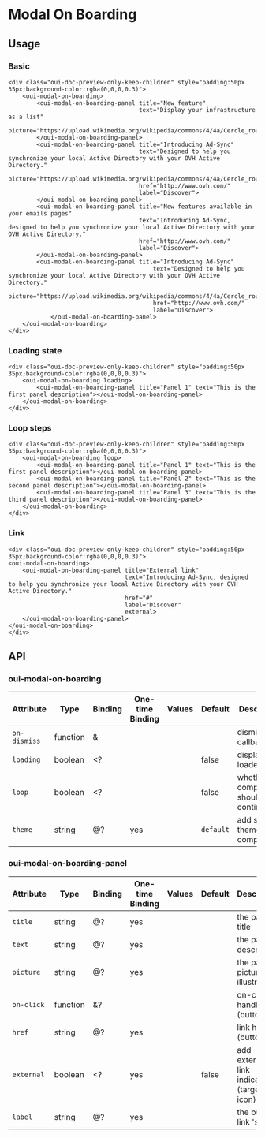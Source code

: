 # Modal On Boarding

<component-status cx-design="partial" ux="beta"></component-status>

## Usage

### Basic

```html:preview
<div class="oui-doc-preview-only-keep-children" style="padding:50px 35px;background-color:rgba(0,0,0,0.3)">
    <oui-modal-on-boarding>
        <oui-modal-on-boarding-panel title="New feature"
                                     text="Display your infrastructure as a list"
                                     picture="https://upload.wikimedia.org/wikipedia/commons/4/4a/Cercle_rouge_100%25.svg">
        </oui-modal-on-boarding-panel>
        <oui-modal-on-boarding-panel title="Introducing Ad-Sync"
                                     text="Designed to help you synchronize your local Active Directory with your OVH Active Directory."
                                     picture="https://upload.wikimedia.org/wikipedia/commons/4/4a/Cercle_rouge_100%25.svg"
                                     href="http://www.ovh.com/"
                                     label="Discover">
        </oui-modal-on-boarding-panel>
        <oui-modal-on-boarding-panel title="New features available in your emails pages"
                                     text="Introducing Ad-Sync, designed to help you synchronize your local Active Directory with your OVH Active Directory."
                                     href="http://www.ovh.com/"
                                     label="Discover">
        </oui-modal-on-boarding-panel>
        <oui-modal-on-boarding-panel title="Introducing Ad-Sync"
                                         text="Designed to help you synchronize your local Active Directory with your OVH Active Directory."
                                         picture="https://upload.wikimedia.org/wikipedia/commons/4/4a/Cercle_rouge_100%25.svg"
                                         href="http://www.ovh.com/"
                                         label="Discover">
            </oui-modal-on-boarding-panel>
    </oui-modal-on-boarding>
</div>
```

### Loading state

```html:preview
<div class="oui-doc-preview-only-keep-children" style="padding:50px 35px;background-color:rgba(0,0,0,0.3)">
    <oui-modal-on-boarding loading>
        <oui-modal-on-boarding-panel title="Panel 1" text="This is the first panel description"></oui-modal-on-boarding-panel>
    </oui-modal-on-boarding>
</div>
```

### Loop steps

```html:preview
<div class="oui-doc-preview-only-keep-children" style="padding:50px 35px;background-color:rgba(0,0,0,0.3)">
    <oui-modal-on-boarding loop>
        <oui-modal-on-boarding-panel title="Panel 1" text="This is the first panel description"></oui-modal-on-boarding-panel>
        <oui-modal-on-boarding-panel title="Panel 2" text="This is the second panel description"></oui-modal-on-boarding-panel>
        <oui-modal-on-boarding-panel title="Panel 3" text="This is the third panel description"></oui-modal-on-boarding-panel>
    </oui-modal-on-boarding>
</div>
```

### Link
```html:preview
<div class="oui-doc-preview-only-keep-children" style="padding:50px 35px;background-color:rgba(0,0,0,0.3)">
<oui-modal-on-boarding>
    <oui-modal-on-boarding-panel title="External link"
                                 text="Introducing Ad-Sync, designed to help you synchronize your local Active Directory with your OVH Active Directory."
                                 href="#"
                                 label="Discover"
                                 external>
    </oui-modal-on-boarding-panel>
</oui-modal-on-boarding>
</div>
```

## API

### oui-modal-on-boarding

| Attribute           | Type     | Binding | One-time Binding | Values          | Default          | Description                                     |
| ----                | ----     | ----    | ----             | ----            | ----             | ----                                            |
| `on-dismiss`        | function | &       |                  |                 |                  | dismiss callback                                |
| `loading`           | boolean  | <?      |                  |                 | false            | display loader flag                             |
| `loop`              | boolean  | <?      |                  |                 | false            | whether the component should cycle continuously |
| `theme`             | string   | @?      | yes              |                 | `default`        | add specific theme to component                 |

### oui-modal-on-boarding-panel

| Attribute           | Type     | Binding | One-time Binding | Values          | Default          | Description                                     |
| ----                | ----     | ----    | ----             | ----            | ----             | ----                                            |
| `title`             | string   | @?      | yes              |                 |                  | the panel's title                               |
| `text`              | string   | @?      | yes              |                 |                  | the panel's description                         |
| `picture`           | string   | @?      | yes              |                 |                  | the panel's picture / illustration              |
| `on-click`          | function | &?      |                  |                 |                  | on-click handler (button)                       |
| `href`              | string   | @?      | yes              |                 |                  | link href (button)                              |
| `external`          | boolean  | <?      | yes              |                 | false            | add external link indicators (target, icon)     |
| `label`             | string   | @?      | yes              |                 |                  | the button / link 's label                      |
